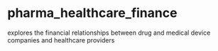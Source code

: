 # pharma_healthcare_finance
explores the financial relationships between drug and medical device companies and healthcare providers
